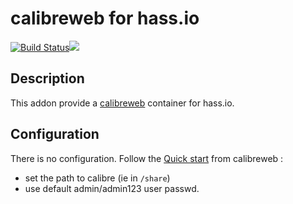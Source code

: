 # calibreweb for hass.io
[![Build Status](https://travis-ci.org/bestlibre/hassio-addons.svg?branch=master)](https://travis-ci.org/bestlibre/hassio-addons)[![](https://images.microbadger.com/badges/version/bestlibre/armhf-calibreweb.svg)](https://microbadger.com/images/bestlibre/armhf-calibreweb "Get your own version badge on microbadger.com")

## Description

This addon provide a [calibreweb](https://github.com/janeczku/calibre-web) container for hass.io.

## Configuration

There is no configuration. Follow the [Quick start](https://github.com/janeczku/calibre-web#quick-start) from calibreweb :

- set the path to calibre (ie in `/share`)
- use default admin/admin123 user passwd.
